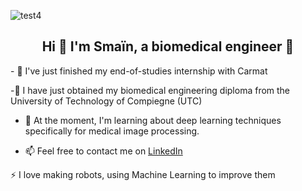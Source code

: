 
![test4](https://github.com/Smainfet/Smainfet/assets/97527246/1cd67f86-a83d-4153-a74d-f109a36f865d)

<h2 align="center">
  Hi 👋 I'm Smaïn, a biomedical engineer 🩻
</h2>
- 💙 I've just finished my end-of-studies internship with Carmat
  
-📖 I have just obtained my biomedical engineering diploma from the University of Technology of Compiegne (UTC)

- 🌱 At the moment, I'm learning about deep learning techniques specifically for medical image processing.
  
- 📫 Feel free to contact me on [LinkedIn](https://www.linkedin.com/in/sma%C3%AFn-fettem-55865917b/)
  
⚡ I love making robots, using Machine Learning to improve them

<!--
**Smainfet/Smainfet** is a ✨ _special_ ✨ repository because its `README.md` (this file) appears on your GitHub profile.

Here are some ideas to get you started:

- 🔭 I’m currently working on ...
- 🌱 I’m currently learning ...
- 👯 I’m looking to collaborate on ...
- 🤔 I’m looking for help with ...
- 💬 Ask me about ...
- 📫 How to reach me: ...
- 😄 Pronouns: ...
- ⚡ Fun fact: ...
-->
